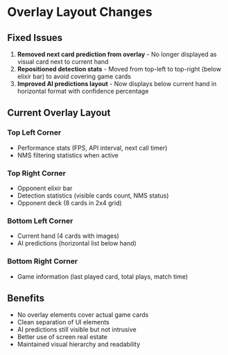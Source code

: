 # Overlay Layout Changes

## Fixed Issues
1. **Removed next card prediction from overlay** - No longer displayed as visual card next to current hand
2. **Repositioned detection stats** - Moved from top-left to top-right (below elixir bar) to avoid covering game cards
3. **Improved AI predictions layout** - Now displays below current hand in horizontal format with confidence percentage

## Current Overlay Layout

### Top Left Corner
- Performance stats (FPS, API interval, next call timer)
- NMS filtering statistics when active

### Top Right Corner  
- Opponent elixir bar
- Detection statistics (visible cards count, NMS status)
- Opponent deck (8 cards in 2x4 grid)

### Bottom Left Corner
- Current hand (4 cards with images)
- AI predictions (horizontal list below hand)

### Bottom Right Corner
- Game information (last played card, total plays, match time)

## Benefits
- No overlay elements cover actual game cards
- Clean separation of UI elements
- AI predictions still visible but not intrusive
- Better use of screen real estate
- Maintained visual hierarchy and readability